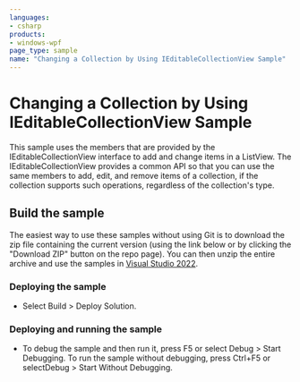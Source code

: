 ```yaml
---
languages:
- csharp
products:
- windows-wpf
page_type: sample
name: "Changing a Collection by Using IEditableCollectionView Sample"
---
```


# Changing a Collection by Using IEditableCollectionView Sample
This sample uses the members that are provided by the IEditableCollectionView interface to add and change items in a ListView. The IEditableCollectionView provides a common API so that you can use the same members to add, edit, and remove items of a collection, if the collection supports such operations, regardless of the collection's type.

## Build the sample
The easiest way to use these samples without using Git is to download the zip file containing the current version (using the link below or by clicking the "Download ZIP" button on the repo page). You can then unzip the entire archive and use the samples in [Visual Studio 2022](https://www.visualstudio.com/wpf-vs).

### Deploying the sample
- Select Build > Deploy Solution. 

### Deploying and running the sample
- To debug the sample and then run it, press F5 or select Debug >  Start Debugging. To run the sample without debugging, press Ctrl+F5 or selectDebug > Start Without Debugging. 


